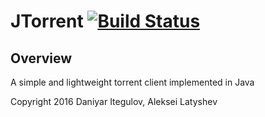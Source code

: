 JTorrent [![Build Status](https://travis-ci.org/j-torrent/jtorrent-client.svg?branch=master)](https://travis-ci.org/j-torrent/jtorrent-client)
====
Overview
--------
A simple and lightweight torrent client implemented in Java

Copyright 2016 Daniyar Itegulov, Aleksei Latyshev